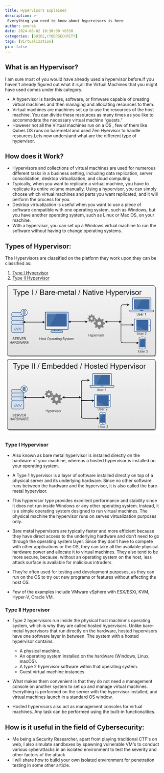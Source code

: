 ```yaml
---
title: Hypervisors Explained
description: >-
 Everything you need to know about hypervisors is here
author: anorak
date: 2024-08-02 18:30:00 +0530
categories: [GUIDE,CYBERSECURITY]
tags: [Virtualization]
pin: false
---
```


## What is an Hypervisor?
I am sure most of you would have already used a hypervisor before.If you haven't already figured out what it is,all the Virtual Machines that you might have used comes under this category.

- A hypervisor is hardware, software, or firmware capable of creating virtual machines and then managing and allocating resources to them.
- Virtual machines are machines set up to use the resources of the host machine. You can divide these resources as many times as you like to accommodate the necessary virtual machine “guests.”
- However not all the Virtual machines run on a OS , few of them like Qubes OS runs on baremetal and used Zen Hyervisor to handle resources.Lets now understand what are the different type of hypervisor.

 
## How does it Work?

- Hypervisors and collections of virtual machines are used for numerous different tasks in a business setting, including data replication, server consolidation, desktop virtualization, and cloud computing.
- Typically, when you want to replicate a virtual machine, you have to replicate its entire volume manually. Using a hypervisor, you can simply choose which virtual machines and parts you want replicated, and it will perform the process for you.
- Desktop virtualization is useful when you want to use a piece of software compatible with one operating system, such as Windows, but you have another operating system, such as Linux or Mac OS, on your machine.
- With a hypervisor, you can set up a Windows virtual machine to run the software without having to change operating systems.

## Types of Hypervisor:
The Hypervisors are classified on the platform they work upon,they can be classified as:
1. [Type I Hypervisor](#type-i-hypervisor)
2. [Type II Hypervisor](#type-ii-hypervisor)

![types](/assets/img/202408/hypervisor1.png)

### Type I Hypervisor

- Also known as bare metal hypervisor is installed directly on the hardware of your machine, whereas a hosted hypervisor is installed on your operating system.
- A Type 1 hypervisor is a layer of software installed directly on top of a physical server and its underlying hardware. Since no other software runs between the hardware and the hypervisor, it is also called the bare-metal hypervisor.

- This hypervisor type provides excellent performance and stability since it does not run inside Windows or any other operating system. Instead, it is a simple operating system designed to run virtual machines. The physical machine the hypervisor runs on serves virtualization purposes only. 
- Bare metal hypervisors are typically faster and more efficient because they have direct access to the underlying hardware and don’t need to go through the operating system layer. Since they don’t have to compete with other applications or the OS, they can take all the available physical hardware power and allocate it to virtual machines. They also tend to be more secure, because, without an operating system on the host, less attack surface is available for malicious intruders.
- They’re often used for testing and development purposes, as they can run on the OS to try out new programs or features without affecting the host OS.
- Few of the examples include VMware vSphere with ESX/ESXi, KVM, Hyper-V, Oracle VM.


### Type II Hypervisor

- Type 2 hypervisors run inside the physical host machine's operating system, which is why they are called hosted hypervisors. Unlike bare-metal hypervisors that run directly on the hardware, hosted hypervisors have one software layer in between. The system with a hosted hypervisor contains:

    - A physical machine.
    - An operating system installed on the hardware (Windows, Linux, macOS).
    - A type 2 hypervisor software within that operating system.
    - Guest virtual machine instances.
- What makes them convenient is that they do not need a management console on another system to set up and manage virtual machines. Everything is performed on the server with the hypervisor installed, and virtual machines launch in a standard OS window.

- Hosted hypervisors also act as management consoles for virtual machines. Any task can be performed using the built-in functionalities.

## How is it useful in the field of Cybersecurity:

- Me being a Security Researcher, apart from playing traditional CTF's on web, I also simulate sandboxes by spawning vulnerable VM's to conduct various cyberattacks in an isolated environment to test the severity and other factors of the attack.
- I will share how to build your own isolated environment for penetration testing in some other article.



































